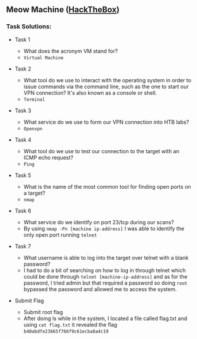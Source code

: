 ## Meow Machine ([HackTheBox](https://app.hackthebox.com/starting-point))

### Task Solutions:

-   Task 1

    -   What does the acronym VM stand for?
    -   `Virtual Machine`

-   Task 2

    -   What tool do we use to interact with the operating system in order to issue commands via the command line, such as the one to start our VPN connection? It's also known as a console or shell.
    -   `Terminal`

-   Task 3

    -   What service do we use to form our VPN connection into HTB labs?
    -   `Openvpn`

-   Task 4

    -   What tool do we use to test our connection to the target with an ICMP echo request?
    -   `Ping`

-   Task 5

    -   What is the name of the most common tool for finding open ports on a target?
    -   `nmap`

-   Task 6

    -   What service do we identify on port 23/tcp during our scans?
    -   By using `nmap -Pn [machine ip-address]` I was able to identify the only open port running `telnet`

-   Task 7

    -   What username is able to log into the target over telnet with a blank password?
    -   I had to do a bit of searching on how to log in through telnet which could be done through `telnet [machine-ip-address]` and as for the password, I tried admin but that required a password so doing `root` bypassed the password and allowed me to access the system.

-   Submit Flag
    -   Submit root flag
    -   After doing ls while in the system, I located a file called flag.txt and using `cat flag.txt` it revealed the flag `b40abdfe23665f766f9c61ecba8a4c19`
